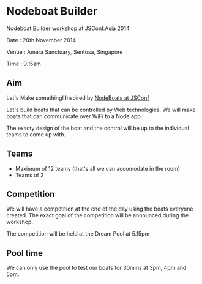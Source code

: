 # Nodeboat Builder

Nodeboat Builder workshop at JSConf.Asia 2014


Date : 20th November 2014

Venue : Amara Sanctuary, Sentosa, Singapore

Time : 9.15am

## Aim

Let's Make something! Inspired by [NodeBoats at JSConf](http://makezine.com/2014/06/02/turning-coders-into-makers-at-jsconf-2014/)

Let's build boats that can be controlled by Web technologies. We will make boats that can communicate over WiFi to a Node app.

The exacty design of the boat and the control will be up to the individual teams to come up with.

## Teams

- Maximum of 12 teams (that's all we can accomodate in the room)
- Teams of 2

## Competition

We will have a competition at the end of the day using the boats everyone created. The exact goal of the competition will be announced during the workshop.

The competition will be held at the Dream Pool at 5.15pm

## Pool time

We can only use the pool to test our boats for 30mins at 3pm, 4pm and 5pm.
